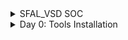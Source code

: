 
<details>
  <Summary> SFAL_VSD SOC</summary>

  This project is to create an SOC from specifications to netlist.
</details>
<details>
  <Summary> Day 0: Tools Installation</summary>

  All the instructions for installation of required tools can be found here:
  - **System Check**
    - 6GB RAM, 50 GB HDD
    - Ubuntu 20.04+
    - 4vCPU
    
  **TOOL CHECK**
  - **Yosys**
    - $ sudo apt-get update
    - $ git clone https://github.com/YosysHQ/yosys.git
    - $ cd yosys
    - $ sudo apt install make (If make is not installed please install it) 
    - $ sudo apt-get install build-essential clang bison flex \
          libreadline-dev gawk tcl-dev libffi-dev git \
          graphviz xdot pkg-config python3 libboost-system-dev \
          libboost-python-dev libboost-filesystem-dev zlib1g-dev
    - $ make config-gcc
    - $ make 
    - $ sudo make install   
  - **Iverilog** - Steps to install iverilog
    - sudo apt-get update
    - sudo apt-get install iverilog
  - **GTKWAVE** - Steps to install gtkwave
    - sudo apt-get update
    - sudo apt install gtkwave
  - **ngspice**
    After downloading the tarball from https://sourceforge.net/projects/ngspice/files/ to a local directory, unpack it using:
    - $ tar -zxvf ngspice-37.tar.gz
    - $ cd ngspice-37
    - $ mkdir release
    - $ cd release
    - $ ../configure  --with-x --with-readline=yes --disable-debug
    - $ make
    - $ sudo make install
  - **magic**
    - $ sudo apt-get install m4
    - $ sudo apt-get install tcsh
    - $ sudo apt-get install csh
    - $ sudo apt-get install libx11-dev
    - $ sudo apt-get install tcl-dev tk-dev
    - $ sudo apt-get install libcairo2-dev
    - $ sudo apt-get install mesa-common-dev libglu1-mesa-dev
    - $ sudo apt-get install libncurses-dev
    - git clone https://github.com/RTimothyEdwards/magic
    - cd magic
    - ./configure
    - make
    - make install

</details>
